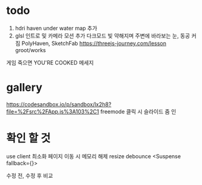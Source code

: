 # todo

1. hdri haven under water map 추가
2. glsl 인트로 및 카메라 모션 추가 다크모드 빛 약해지며 주변에 바라보는 눈, 동공 커짐
   PolyHaven, SketchFab
   https://threejs-journey.com/lesson
   groot/works

게임 죽으면 YOU'RE COOKED 메세지

# gallery

https://codesandbox.io/p/sandbox/lx2h8?file=%2Fsrc%2FApp.js%3A103%2C1
freemode 클릭 시 슬라이드 줌 인

# 확인 할 것

use client 최소화
페이지 이동 시 메모리 해제
resize debounce
<Suspense fallback={<Loader />}>

수정 전, 수정 후 비교
